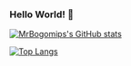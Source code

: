 ### Hello World! 👋

<!--
**MrBogomips/MrBogomips** is a ✨ _special_ ✨ repository because its `README.md` (this file) appears on your GitHub profile.

Here are some ideas to get you started:

- 🔭 I’m currently working on ...
- 🌱 I’m currently learning ...
- 👯 I’m looking to collaborate on ...
- 🤔 I’m looking for help with ...
- 💬 Ask me about ...
- 📫 How to reach me: ...
- 😄 Pronouns: ...
- ⚡ Fun fact: ...
-->

[![MrBogomips's GitHub stats](https://github-readme-stats.vercel.app/api?username=mrbogomips)](https://github.com/MrBogomips)

[![Top Langs](https://github-readme-stats.vercel.app/api/top-langs/?username=mrbogomips)](https://github.com/MrBogomips)
